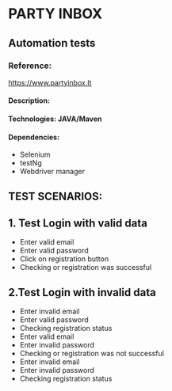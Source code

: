# PARTY INBOX
## Automation tests

### Reference: 
https://www.partyinbox.lt 


#### Description:
 #### Technologies: JAVA/Maven
#### Dependencies:
* Selenium
* testNg
* Webdriver manager


## TEST SCENARIOS:
## 1. Test Login with valid data
*  Enter valid email
*  Enter valid password
* Click on registration button
* Checking or registration was successful
## 2.Test Login with invalid data
* Enter invalid email
* Enter valid password
* Checking registration status
* Enter valid email
* Enter invalid password
* Checking or registration was not successful
* Enter invalid email
* Enter invalid password
* Checking registration status
